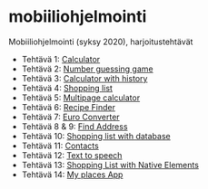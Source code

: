 # mobiiliohjelmointi

Mobiiliohjelmointi (syksy 2020), harjoitustehtävät

- Tehtävä 1: [Calculator](/calculator/App.js)
- Tehtävä 2: [Number guessing game](/number_guessing_game/App.js)
- Tehtävä 3: [Calculator with history](/calculator_with_history/App.js)
- Tehtävä 4: [Shopping list](/shopping_list/App.js)
- Tehtävä 5: [Multipage calculator](/multipage_calculator/App.js)
- Tehtävä 6: [Recipe Finder](/recipe_finder/App.js)
- Tehtävä 7: [Euro Converter](/euro_converter/App.js)
- Tehtävä 8 & 9: [Find Address](/find_address/App.js)
- Tehtävä 10: [Shopping list with database](/shopping_list_with_db/App.js)
- Tehtävä 11: [Contacts](/contacts/App.js)
- Tehtävä 12: [Text to speech](/text_to_speech/App.js)
- Tehtävä 13: [Shopping List with Native Elements](/sh_native_elements/App.js)
- Tehtävä 14: [My places App](/my_places_app/App.js)
